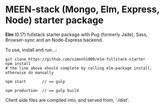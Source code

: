 # MEEN-stack (Mongo, Elm, Express, Node) starter package

**Elm** (0.17) fullstack starter package with Pug (formerly Jade), Sass, Browser-sync and an Node-Express backend.

To use, install and run...:

```
git clone https://github.com/simonh1000/elm-fullstack-starter
npm install
# the line above should complete by calling elm-package install, otherwise do manually

npm start       // == gulp

npm production  // == gulp build
```

Client side files are compiled into, and served from, './dist'.

<!-- ## Hotloading!!!!
See my [Webpack starter](https://github.com/simonh1000/elm-hot-loader) -->
